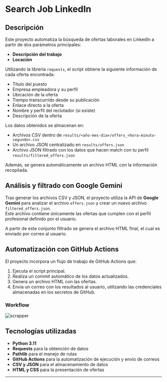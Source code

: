 # Search Job LinkedIn

## Descripción

Este proyecto automatiza la búsqueda de ofertas laborales en LinkedIn a partir de dos parámetros principales:
- **Descripción del trabajo**
- **Locación**

Utilizando la librería `requests`, el script obtiene la siguiente información de cada oferta encontrada:
- Título del puesto
- Empresa empleadora y su perfil
- Ubicación de la oferta
- Tiempo transcurrido desde su publicación
- Enlace directo a la oferta
- Nombre y perfil del reclutador (si existe)
- Descripción de la oferta

Los datos obtenidos se almacenan en:
- Archivos CSV dentro de `results/<año-mes-dia>/offers_<hora-minuto-segundo>.csv`
- Un archivo JSON centralizado en `results/offers.json`
- Archivo JSON filtrado con los datos que hacen match con tu perfil `results/filtered_offers.json`

Además, se genera automáticamente un archivo HTML con la información recopilada.

## Análisis y filtrado con Google Gemini

Tras generar los archivos CSV y JSON, el proyecto utiliza la API de **Google Gemini** para analizar el archivo `offers.json` y crear un nuevo archivo `filtered_offers.json`.  
Este archivo contiene únicamente las ofertas que cumplen con el perfil profesional definido por el usuario.  

A partir de este conjunto filtrado se genera el archivo HTML final, el cual es enviado por correo al usuario.

## Automatización con GitHub Actions

El proyecto incorpora un flujo de trabajo de GitHub Actions que:
1. Ejecuta el script principal.
2. Realiza un commit automático de los datos actualizados.
3. Genera un archivo HTML con las ofertas.
4. Envía un correo con los resultados al usuario, utilizando las credenciales almacenadas en los secretos de GitHub.

### Workflow
![scrapper](https://github.com/user-attachments/assets/39e6b12a-e29c-49b3-8168-707c8d312236)

## Tecnologías utilizadas
- **Python 3.11**
- **Requests** para la obtención de datos
- **Pathlib** para el manejo de rutas
- **GitHub Actions** para la automatización de ejecución y envío de correos
- **CSV y JSON** para el almacenamiento de datos
- **HTML y CSS** para la presentación de ofertas

---
